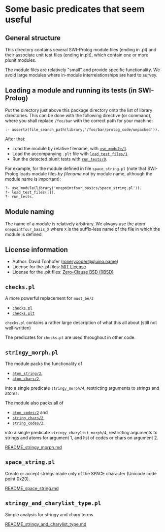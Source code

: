 # Some basic predicates that seem useful

## General structure

This directory contains several SWI-Prolog module files (ending in .pl) and their associate unit test files (ending in.plt), which contain 
one or more plunit modules.

The module files are relatively "small" and provide specific functionality. We avoid large modules where in-module interrelationships
are hard to survey.

## Loading a module and running its tests (in SWI-Prolog)

Put the directory just above this package directory 
onto the list of library directories. This can be done with the 
following directive (or command), where you shall replace `/foo/bar` with
the correct path for your machine:

```
:- assertz(file_search_path(library,'/foo/bar/prolog_code/unpacked')).
```

After that:

- Load the module by relative filename, with [`use_module/1`](https://eu.swi-prolog.org/pldoc/doc_for?object=use_module/1).
- Load the accompanying `.plt` file with [`load_test_files/1`](https://eu.swi-prolog.org/pldoc/doc_for?object=load_test_files/1).
- Run the detected plunit tests with [`run_tests/0`](https://eu.swi-prolog.org/pldoc/doc_for?object=run_tests/0).

For example, for the module defined in file `space_string.pl` (note that SWI-Prolog
loads module files _by filename_ not by module name, although the module name is important):

```
?- use_module(library('onepointfour_basics/space_string.pl')).
?- load_test_files([]).
?- run_tests.
```

## Module naming

The name of a module is relatively arbitrary. We always use the atom `onepointfour_basis_X` where `X` is the suffix-less name
of the file in which the module is defined.

## License information

- Author: David Tonhofer (ronerycoder@gluino.name) 
- License for the .pl files: [MIT License](https://opensource.org/licenses/MIT)
- License for the .plt files: [Zero-Clause BSD (0BSD)](https://opensource.org/licenses/0BSD)

## `checks.pl`

A more powerful replacement for `must_be/2`

- [`checks.pl`](checks.pl)
- [`checks.plt`](checks.plt)

`checks.pl` contains a rather large description of what this all about (still not well-written)

The predicates for `checks.pl` are used throughout in other code.

## `stringy_morph.pl`

The module packs the functionality of 

- [`atom_string/2`](https://eu.swi-prolog.org/pldoc/doc_for?object=atom_string/2),
- [`atom_chars/2`](https://eu.swi-prolog.org/pldoc/doc_for?object=atom_chars/2),

into a single predicate `stringy_morph/4`, restricting arguments to strings and atoms.

The module also packs all of

- [`atom_codes/2`](https://eu.swi-prolog.org/pldoc/doc_for?object=atom_codes/2) and
- [`string_chars/2`](https://eu.swi-prolog.org/pldoc/doc_for?object=string_chars/2),
- [`string_codes/2`](https://eu.swi-prolog.org/pldoc/doc_for?object=string_codes/2).

into a single predicate `stringy_charylist_morph/4`, restricting arguments to strings and
atoms for argument 1, and list of codes or chars on argument 2.

[README_stringy_morph.md](README_stringy_morph.md)

## `space_string.pl` 

Create or accept strings made only of the SPACE character (Unicode code point 0x20).

[README_space_string.md](README_space_string.md)

## `stringy_and_charylist_type.pl`

Simple analysis for stringy and chary terms.

[README_stringy_and_charylist_type.md](README_stringy_and_charylist_type.md)
